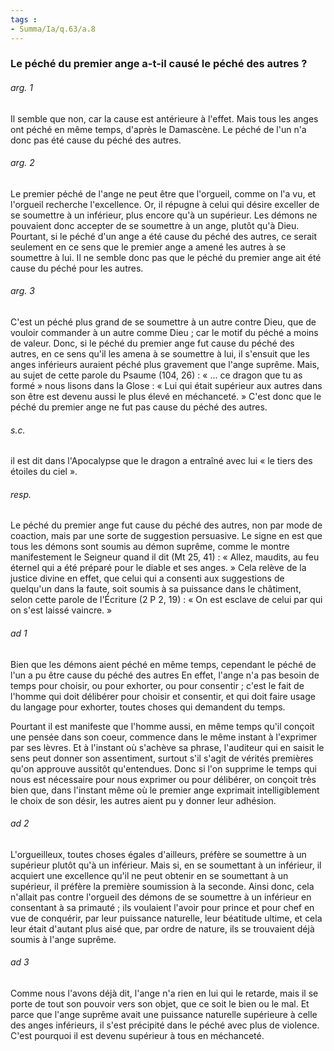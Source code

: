 ```yaml
---
tags : 
- Summa/Ia/q.63/a.8
---
```


### Le péché du premier ange a-t-il causé le péché des autres ?

###### arg. 1
Il semble que non, car la cause est antérieure à l'effet. Mais tous les anges ont péché en même temps, d'après le Damascène. Le péché de l'un n'a donc pas été cause du péché des autres. 

###### arg. 2
Le premier péché de l'ange ne peut être que l'orgueil, comme on l'a vu, et l'orgueil recherche l'excellence. Or, il répugne à celui qui désire exceller de se soumettre à un inférieur, plus encore qu'à un supérieur. Les démons ne pouvaient donc accepter de se soumettre à un ange, plutôt qu'à Dieu. Pourtant, si le péché d'un ange a été cause du péché des autres, ce serait seulement en ce sens que le premier ange a amené les autres à se soumettre à lui. Il ne semble donc pas que le péché du premier ange ait été cause du péché pour les autres. 

###### arg. 3
C'est un péché plus grand de se soumettre à un autre contre Dieu, que de vouloir commander à un autre comme Dieu ; car le motif du péché a moins de valeur. Donc, si le péché du premier ange fut cause du péché des autres, en ce sens qu'il les amena à se soumettre à lui, il s'ensuit que les anges inférieurs auraient péché plus gravement que l'ange suprême. Mais, au sujet de cette parole du Psaume (104, 26) : « ... ce dragon que tu as formé » nous lisons dans la Glose : « Lui qui était supérieur aux autres dans son être est devenu aussi le plus élevé en méchanceté. » C'est donc que le péché du premier ange ne fut pas cause du péché des autres. 

###### s.c.
il est dit dans l'Apocalypse que le dragon a entraîné avec lui « le tiers des étoiles du ciel ». 

###### resp.
Le péché du premier ange fut cause du péché des autres, non par mode de coaction, mais par une sorte de suggestion persuasive. Le signe en est que tous les démons sont soumis au démon suprême, comme le montre manifestement le Seigneur quand il dit (Mt 25, 41) : « Allez, maudits, au feu éternel qui a été préparé pour le diable et ses anges. » Cela relève de la justice divine en effet, que celui qui a consenti aux suggestions de quelqu'un dans la faute, soit soumis à sa puissance dans le châtiment, selon cette parole de l'Écriture (2 P 2, 19) : « On est esclave de celui par qui on s'est laissé vaincre. » 

###### ad 1
Bien que les démons aient péché en même temps, cependant le péché de l'un a pu être cause du péché des autres En effet, l'ange n'a pas besoin de temps pour choisir, ou pour exhorter, ou pour consentir ; c'est le fait de l'homme qui doit délibérer pour choisir et consentir, et qui doit faire usage du langage pour exhorter, toutes choses qui demandent du temps. 

Pourtant il est manifeste que l'homme aussi, en même temps qu'il conçoit une pensée dans son coeur, commence dans le même instant à l'exprimer par ses lèvres. Et à l'instant où s'achève sa phrase, l'auditeur qui en saisit le sens peut donner son assentiment, surtout s'il s'agit de vérités premières qu'on approuve aussitôt qu'entendues. Donc si l'on supprime le temps qui nous est nécessaire pour nous exprimer ou pour délibérer, on conçoit très bien que, dans l'instant même où le premier ange exprimait intelligiblement le choix de son désir, les autres aient pu y donner leur adhésion. 

###### ad 2
L'orgueilleux, toutes choses égales d'ailleurs, préfère se soumettre à un supérieur plutôt qu'à un inférieur. Mais si, en se soumettant à un inférieur, il acquiert une excellence qu'il ne peut obtenir en se soumettant à un supérieur, il préfère la première soumission à la seconde. Ainsi donc, cela n'allait pas contre l'orgueil des démons de se soumettre à un inférieur en consentant à sa primauté ; ils voulaient l'avoir pour prince et pour chef en vue de conquérir, par leur puissance naturelle, leur béatitude ultime, et cela leur était d'autant plus aisé que, par ordre de nature, ils se trouvaient déjà soumis à l'ange suprême. 

###### ad 3
Comme nous l'avons déjà dit, l'ange n'a rien en lui qui le retarde, mais il se porte de tout son pouvoir vers son objet, que ce soit le bien ou le mal. Et parce que l'ange suprême avait une puissance naturelle supérieure à celle des anges inférieurs, il s'est précipité dans le péché avec plus de violence. C'est pourquoi il est devenu supérieur à tous en méchanceté. 



